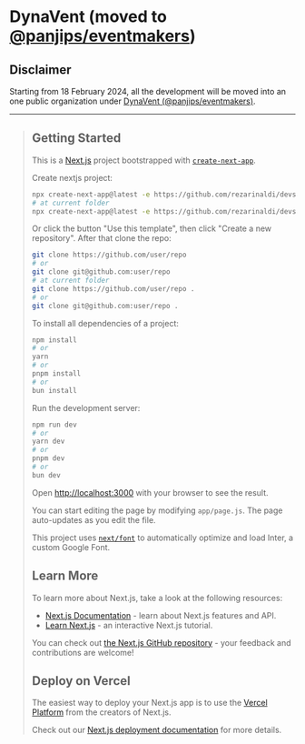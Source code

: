 # DynaVent (moved to [@panjips/eventmakers](https://github.com/panjips/eventmakers))

## Disclaimer

Starting from 18 February 2024, all the development will be moved into an one public organization under [DynaVent (@panjips/eventmakers)](https://github.com/panjips/eventmakers).

---

> ## Getting Started
>
> This is a [Next.js](https://nextjs.org/) project bootstrapped with [`create-next-app`](https://github.com/vercel/next.js/tree/canary/packages/create-next-app).
>
> Create nextjs project:
>
> ```bash
> npx create-next-app@latest -e https://github.com/rezarinaldi/devscale-nextjs-template
> # at current folder
> npx create-next-app@latest -e https://github.com/rezarinaldi/devscale-nextjs-template .
> ```
>
> Or click the button "Use this template", then click "Create a new repository". After that clone the repo:
>
> ```bash
> git clone https://github.com/user/repo
> # or
> git clone git@github.com:user/repo
> # at current folder
> git clone https://github.com/user/repo .
> # or
> git clone git@github.com:user/repo .
> ```
>
> To install all dependencies of a project:
>
> ```bash
> npm install
> # or
> yarn
> # or
> pnpm install
> # or
> bun install
> ```
>
> Run the development server:
>
> ```bash
> npm run dev
> # or
> yarn dev
> # or
> pnpm dev
> # or
> bun dev
> ```
>
> Open [http://localhost:3000](http://localhost:3000) with your browser to see the result.
>
> You can start editing the page by modifying `app/page.js`. The page auto-updates as you edit the file.
>
> This project uses [`next/font`](https://nextjs.org/docs/basic-features/font-optimization) to automatically optimize and load Inter, a custom Google Font.
>
> ## Learn More
>
> To learn more about Next.js, take a look at the following resources:
>
> - [Next.js Documentation](https://nextjs.org/docs) - learn about Next.js features and API.
> - [Learn Next.js](https://nextjs.org/learn) - an interactive Next.js tutorial.
>
> You can check out [the Next.js GitHub repository](https://github.com/vercel/next.js/) - your feedback and contributions are welcome!
>
> ## Deploy on Vercel
>
> The easiest way to deploy your Next.js app is to use the [Vercel Platform](https://vercel.com/new?utm_medium=default-template&filter=next.js&utm_source=create-next-app&utm_campaign=create-next-app-readme) from the creators of Next.js.
>
> Check out our [Next.js deployment documentation](https://nextjs.org/docs/deployment) for more details.
